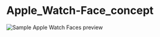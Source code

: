 # Apple_Watch-Face_concept

![Sample Apple Watch Faces preview](https://arianzargaran.github.io/Apple_Watch-Face_concept/preview.png)